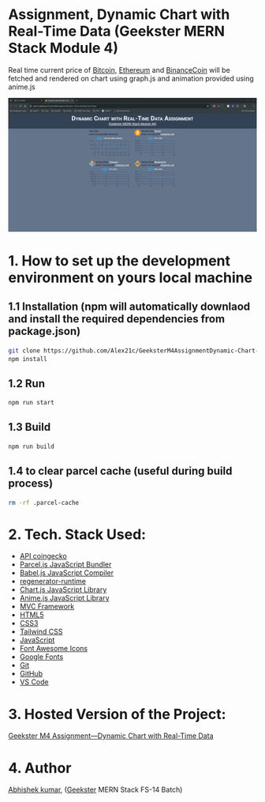 # Assignment, Dynamic Chart with Real-Time Data (Geekster MERN Stack Module 4)
Real time current price of [Bitcoin](https://en.wikipedia.org/wiki/Bitcoin), [Ethereum](https://en.wikipedia.org/wiki/Ethereum) and [BinanceCoin](https://en.wikipedia.org/wiki/Binance) will be fetched and rendered on chart using graph.js and animation provided using anime.js

![](thumbnail.png)
<!-- ![](mvcDiagram.png) -->

# 1. How to set up the development environment on yours local machine
## 1.1 Installation (npm will automatically downlaod and install the required dependencies from package.json)
```bash
git clone https://github.com/Alex21c/GeeksterM4AssignmentDynamic-Chart-with-Real-Time-Data.git 
npm install 
```

## 1.2 Run 
```bash
npm run start
```

## 1.3 Build
```bash
npm run build
```

## 1.4 to clear parcel cache (useful during build process)
```bash
rm -rf .parcel-cache
```
# 2. Tech. Stack Used:

+ [API coingecko](https://www.coingecko.com/)
+ [Parcel.js JavaScript Bundler](https://parceljs.org/)
+ [Babel.js JavaScript Compiler](https://babeljs.io/)
+ [regenerator-runtime](https://www.npmjs.com/package/regenerator-runtime)
+ [Chart.js JavaScript Library](https://www.chartjs.org/)
+ [Anime.js JavaScript Library](https://animejs.com/)
+ [MVC Framework](https://en.wikipedia.org/wiki/Model%E2%80%93view%E2%80%93controller)
+ [HTML5](https://en.wikipedia.org/wiki/HTML5)
+ [CSS3](https://en.wikipedia.org/wiki/CSS)
+ [Tailwind CSS](https://tailwindcss.com/)
+ [JavaScript](https://en.wikipedia.org/wiki/JavaScript)
+ [Font Awesome Icons](https://fontawesome.com/icons)
+ [Google Fonts](https://fonts.google.com/)
+ [Git](https://en.wikipedia.org/wiki/Git)
+ [GitHub](https://github.com/)
+ [VS Code](https://code.visualstudio.com/)

# 3. Hosted Version of the Project:
[Geekster M4 Assignment&mdash;Dynamic Chart with Real-Time Data](https://alex21c.github.io/GeeksterM4AssignmentDynamic-Chart-with-Real-Time-Data/)

# 4. Author
[Abhishek kumar](https://www.linkedin.com/in/alex21c/), ([Geekster](https://geekster.in/) MERN Stack FS-14 Batch)
